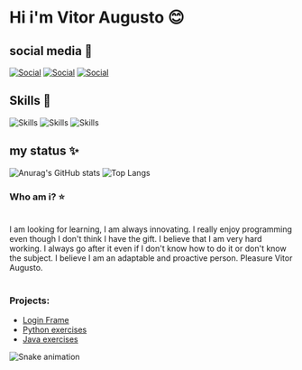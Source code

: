 # Hi i'm Vitor Augusto 😊

## social media 🎉

[![Social](https://img.shields.io/badge/LinkedIn-0077B5?style=for-the-badge&logo=linkedin&logoColor=white)](https://www.linkedin.com/in/vitor-augusto-b617b6233/)
[![Social](https://img.shields.io/badge/GitHub-100000?style=for-the-badge&logo=github&logoColor=white)](https://github.com/VitorAugustoCunha)
[![Social](https://img.shields.io/badge/Twitter-1DA1F2?style=for-the-badge&logo=twitter&logoColor=white)](https://twitter.com/VitorAugustoGIT)


## Skills 🚀


![Skills](https://img.shields.io/badge/Python-14354C?style=for-the-badge&logo=python&logoColor=white)
![Skills](https://img.shields.io/badge/Java-ED8B00?style=for-the-badge&logo=java&logoColor=white)
![Skills](https://img.shields.io/badge/Lua-2C2D72?style=for-the-badge&logo=lua&logoColor=white)

## my status ✨

![Anurag's GitHub stats](https://github-readme-stats.vercel.app/api?username=VitorAugustoCunha&show_icons=true&theme=synthwave)
![Top Langs](https://github-readme-stats.vercel.app/api/top-langs/?username=VitorAugustoCunha&layout=compact&langs_count=7&theme=synthwave)

### Who am i? ⭐

<br>
I am looking for learning, I am always innovating. I really enjoy programming even though I don't think I have the gift. I believe that I am very hard working. I always go after it even if I don't know how to do it or don't know the subject. I believe I am an adaptable and proactive person. Pleasure Vitor Augusto.
</br>
<br>

### Projects:

- [Login Frame](https://github.com/VitorAugustoCunha/JavaLoginFrame)
- [Python exercises](https://github.com/VitorAugustoCunha/PythonExerc)
- [Java exercises](https://github.com/VitorAugustoCunha/JavaExer)


</div>

  ![Snake animation](https://github.com/VitorAugustoCunha/VitorAugustoCunha/blob/output/github-contribution-grid-snake.svg)
 
</div>
